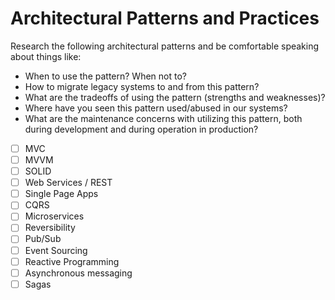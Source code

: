 # Architectural Patterns and Practices

Research the following architectural patterns and be comfortable speaking about things like:
- When to use the pattern? When not to?
- How to migrate legacy systems to and from this pattern?
- What are the tradeoffs of using the pattern (strengths and weaknesses)?
- Where have you seen this pattern used/abused in our systems?
- What are the maintenance concerns with utilizing this pattern, both during development and during operation in production?

- [ ] MVC
- [ ] MVVM
- [ ] SOLID
- [ ] Web Services / REST
- [ ] Single Page Apps
- [ ] CQRS
- [ ] Microservices
- [ ] Reversibility
- [ ] Pub/Sub
- [ ] Event Sourcing
- [ ] Reactive Programming
- [ ] Asynchronous messaging
- [ ] Sagas